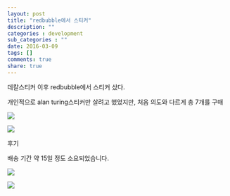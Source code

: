 ```yaml
---
layout: post
title: "redbubble에서 스티커"
description: ""
categories : development
sub_categories : ""
date: 2016-03-09
tags: []
comments: true
share: true
---
```


데칼스티커 이후 redbubble에서 스티커 샀다.

개인적으로 alan turing스티커만 살려고 했었지만, 처음 의도와 다르게 총 7개를 구매

  

  

  

![](/assets/images/posts/516/22657C4856DFC8952C35CD.JPEG)

![](/assets/images/posts/516/26263B4D56DFC8A738E80B.JPEG)

  

  

  

  

후기

배송 기간 약 15일 정도 소요되었습니다.

  

![](/assets/images/posts/516/2747F93A56FFB74A15AA49.JPEG)

  

![](/assets/images/posts/516/235A713A56FFB74B0DBEB7.JPEG)

  

